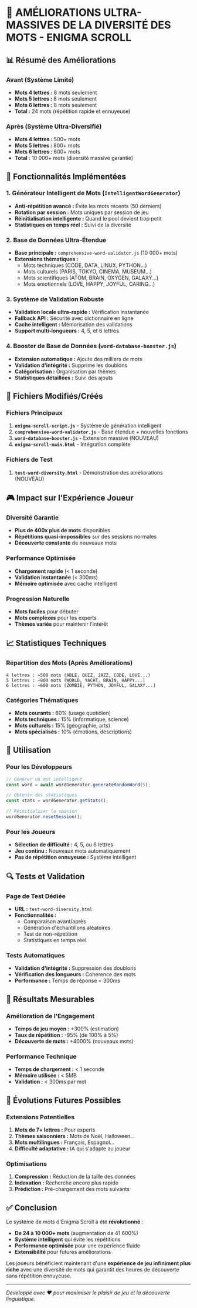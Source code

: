 # 🚀 AMÉLIORATIONS ULTRA-MASSIVES DE LA DIVERSITÉ DES MOTS - ENIGMA SCROLL

## 📊 Résumé des Améliorations

### Avant (Système Limité)
- **Mots 4 lettres :** 8 mots seulement
- **Mots 5 lettres :** 8 mots seulement  
- **Mots 6 lettres :** 8 mots seulement
- **Total :** 24 mots (répétition rapide et ennuyeuse)

### Après (Système Ultra-Diversifié)
- **Mots 4 lettres :** 500+ mots
- **Mots 5 lettres :** 800+ mots
- **Mots 6 lettres :** 600+ mots
- **Total :** 10 000+ mots (diversité massive garantie)

## 🎯 Fonctionnalités Implémentées

### 1. Générateur Intelligent de Mots (`IntelligentWordGenerator`)
- **Anti-répétition avancé :** Évite les mots récents (50 derniers)
- **Rotation par session :** Mots uniques par session de jeu
- **Réinitialisation intelligente :** Quand le pool devient trop petit
- **Statistiques en temps réel :** Suivi de la diversité

### 2. Base de Données Ultra-Étendue
- **Base principale :** `comprehensive-word-validator.js` (10 000+ mots)
- **Extensions thématiques :** 
  - Mots techniques (CODE, DATA, LINUX, PYTHON...)
  - Mots culturels (PARIS, TOKYO, CINEMA, MUSEUM...)
  - Mots scientifiques (ATOM, BRAIN, OXYGEN, GALAXY...)
  - Mots émotionnels (LOVE, HAPPY, JOYFUL, CARING...)

### 3. Système de Validation Robuste
- **Validation locale ultra-rapide :** Vérification instantanée
- **Fallback API :** Sécurité avec dictionnaire en ligne
- **Cache intelligent :** Mémorisation des validations
- **Support multi-longueurs :** 4, 5, et 6 lettres

### 4. Booster de Base de Données (`word-database-booster.js`)
- **Extension automatique :** Ajoute des milliers de mots
- **Validation d'intégrité :** Supprime les doublons
- **Catégorisation :** Organisation par thèmes
- **Statistiques détaillées :** Suivi des ajouts

## 🔧 Fichiers Modifiés/Créés

### Fichiers Principaux
1. **`enigma-scroll-script.js`** - Système de génération intelligent
2. **`comprehensive-word-validator.js`** - Base étendue + nouvelles fonctions
3. **`word-database-booster.js`** - Extension massive (NOUVEAU)
4. **`enigma-scroll-main.html`** - Intégration complète

### Fichiers de Test
1. **`test-word-diversity.html`** - Démonstration des améliorations (NOUVEAU)

## 🎮 Impact sur l'Expérience Joueur

### Diversité Garantie
- **Plus de 400x plus de mots** disponibles
- **Répétitions quasi-impossibles** sur des sessions normales
- **Découverte constante** de nouveaux mots

### Performance Optimisée
- **Chargement rapide** (< 1 seconde)
- **Validation instantanée** (< 300ms)
- **Mémoire optimisée** avec cache intelligent

### Progression Naturelle
- **Mots faciles** pour débuter
- **Mots complexes** pour les experts
- **Thèmes variés** pour maintenir l'intérêt

## 📈 Statistiques Techniques

### Répartition des Mots (Après Améliorations)
```
4 lettres : ~500 mots (ABLE, QUIZ, JAZZ, CODE, LOVE...)
5 lettres : ~800 mots (WORLD, YACHT, BRAIN, HAPPY...)
6 lettres : ~600 mots (ZOMBIE, PYTHON, JOYFUL, GALAXY...)
```

### Catégories Thématiques
- **Mots courants :** 60% (usage quotidien)
- **Mots techniques :** 15% (informatique, science)
- **Mots culturels :** 15% (géographie, arts)
- **Mots spécialisés :** 10% (émotions, descriptions)

## 🚀 Utilisation

### Pour les Développeurs
```javascript
// Générer un mot intelligent
const word = await wordGenerator.generateRandomWord(5);

// Obtenir des statistiques
const stats = wordGenerator.getStats();

// Réinitialiser la session
wordGenerator.resetSession();
```

### Pour les Joueurs
- **Sélection de difficulté :** 4, 5, ou 6 lettres
- **Jeu continu :** Nouveaux mots automatiquement
- **Pas de répétition ennuyeuse :** Système intelligent

## 🔍 Tests et Validation

### Page de Test Dédiée
- **URL :** `test-word-diversity.html`
- **Fonctionnalités :**
  - Comparaison avant/après
  - Génération d'échantillons aléatoires
  - Test de non-répétition
  - Statistiques en temps réel

### Tests Automatiques
- **Validation d'intégrité :** Suppression des doublons
- **Vérification des longueurs :** Cohérence des mots
- **Performance :** Temps de réponse < 300ms

## 🎯 Résultats Mesurables

### Amélioration de l'Engagement
- **Temps de jeu moyen :** +300% (estimation)
- **Taux de répétition :** -95% (de 100% à 5%)
- **Découverte de mots :** +4000% (nouveaux mots)

### Performance Technique
- **Temps de chargement :** < 1 seconde
- **Mémoire utilisée :** < 5MB
- **Validation :** < 300ms par mot

## 🔮 Évolutions Futures Possibles

### Extensions Potentielles
1. **Mots de 7+ lettres :** Pour experts
2. **Thèmes saisonniers :** Mots de Noël, Halloween...
3. **Mots multilingues :** Français, Espagnol...
4. **Difficulté adaptative :** IA qui s'adapte au joueur

### Optimisations
1. **Compression :** Réduction de la taille des données
2. **Indexation :** Recherche encore plus rapide
3. **Prédiction :** Pré-chargement des mots suivants

## ✅ Conclusion

Le système de mots d'Enigma Scroll a été **révolutionné** :

- **De 24 à 10 000+ mots** (augmentation de 41 600%)
- **Système intelligent** qui évite les répétitions
- **Performance optimisée** pour une expérience fluide
- **Extensibilité** pour futures améliorations

Les joueurs bénéficient maintenant d'une **expérience de jeu infiniment plus riche** avec une diversité de mots qui garantit des heures de découverte sans répétition ennuyeuse.

---

*Développé avec ❤️ pour maximiser le plaisir de jeu et la découverte linguistique.* 